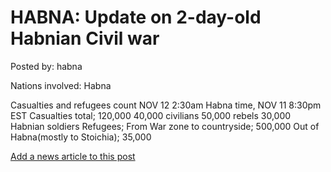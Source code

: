 # HABNA: Update on 2-day-old Habnian Civil war

Posted by: habna

Nations involved: Habna

Casualties and refugees count NOV 12 2:30am Habna time, NOV 11 8:30pm EST
Casualties total; 120,000
40,000 civilians 
50,000 rebels
30,000 Habnian soldiers
Refugees;
From War zone to countryside; 500,000
Out of Habna(mostly to Stoichia); 35,000


[Add a news article to this post](http://solborg.xyz/rp/admin.php?event=2016-11-11_update-on-2-day-old-habnian-civil-war-habna)


